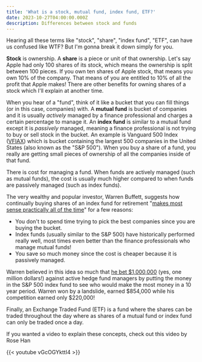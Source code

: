 ```yaml
---
title: 'What is a stock, mutual fund, index fund, ETF?'
date: 2023-10-27T04:00:00.000Z
description: Differences between stock and funds
---
```


Hearing all these terms like "stock", "share", "index fund", "ETF", can have us confused like WTF? But I'm gonna break it down simply for you.

**Stock** is ownership. A **share** is a piece or unit of that ownership. Let's say Apple had only 100 shares of its stock, which means the ownership is split between 100 pieces. If you own ten shares of Apple stock, that means you own 10% of the company. That means of you are entitled to 10% of all the profit that Apple makes! There are other benefits for owning shares of a stock which I'll explain at another time.

When you hear of a "fund", think of it like a bucket that you can fill things (or in this case, companies) with. A **mutual fund** is bucket of companies and it is usually *actively* managed by a finance professional and charges a certain percentage to manage it. An **index fund** is similar to a mutual fund except it is *passively* managed, meaning a finance professional is not trying to buy or sell stock in the bucket. An example is Vanguard 500 Index ([VFIAX](https://investor.vanguard.com/investment-products/mutual-funds/profile/vfiax#portfolio-composition:~:text=weighted%20bond%20exposures.-,Holding%20details,-as%20of%2009 "VFIAX")) which is bucket containing the largest 500 companies in the United States (also known as the "S\&P 500"). When you buy a share of a fund, you really are getting small pieces of ownership of all the companies inside of that fund.

There is cost for managing a fund. When funds are actively managed (such as mutual funds), the cost is usually much higher compared to when funds are passively managed (such as index funds).

The very wealthy and popular investor, Warren Buffett, suggests how continually buying shares of an index fund for retirement "[makes most sense practically all of the time](https://www.cnbc.com/2017/05/12/warren-buffett-says-index-funds-make-the-best-retirement-sense-practically-all-the-time.html "makes most sense practically all of the time")" for a few reasons:

* You don't to spend time trying to pick the best companies since you are buying the bucket.
* Index funds (usually similar to the S\&P 500) have historically performed really well, most times even better than the finance professionals who manage mutual funds!
* You save so much money since the cost is cheaper because it is passively managed.

Warren believed in this idea so much that [he bet $1,000,000](https://www.cnbc.com/2022/10/03/billionaire-warren-buffett-swears-by-this-inexpensive-investing-strategy-that-anyone-can-try.html) (yes, one million dollars!) against active hedge fund managers by putting the money in the S\&P 500 index fund to see who would make the most money in a 10 year period. Warren won by a landslide, earned $854,000 while his competition earned only $220,000!

Finally, an Exchange Traded Fund (ETF) is a fund where the shares can be traded throughout the day where as shares of a mutual fund or index fund can only be traded once a day.

If you wanted a video to explain these concepts, check out this video by Rose Han

{{< youtube vGcOGYkttI4 >}}
